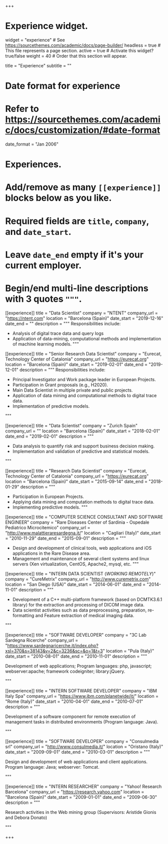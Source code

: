 +++
# Experience widget.
widget = "experience"  # See https://sourcethemes.com/academic/docs/page-builder/
headless = true  # This file represents a page section.
active = true  # Activate this widget? true/false
weight = 40  # Order that this section will appear.

title = "Experience"
subtitle = ""

# Date format for experience
#   Refer to https://sourcethemes.com/academic/docs/customization/#date-format
date_format = "Jan 2006"

# Experiences.
#   Add/remove as many `[[experience]]` blocks below as you like.
#   Required fields are `title`, `company`, and `date_start`.
#   Leave `date_end` empty if it's your current employer.
#   Begin/end multi-line descriptions with 3 quotes `"""`.

[[experience]]
  title = "Data Scientist"
  company = "NTENT"
  company_url = "https://ntent.com"
  location = "Barcelona (Spain)"
  date_start = "2019-12-16"
  date_end = ""
  description = """
  Responsibilities include:
  
  * Analysis of digital trace data and query logs
  * Application of data-mining, computational methods and implementation of machine learning models.
  """


[[experience]]
  title = "Senior Research Data Scientist"
  company = "Eurecat, Technology Center of Catalonia"
  company_url = "https://eurecat.org"
  location = "Barcelona (Spain)"
  date_start = "2019-02-01"
  date_end = "2019-12-01"
  description = """
  Responsibilities include:
  
  * Principal Investigator and Work package leader in European Projects.
  * Participation in Grant proposals (e.g., H2020).
  * Main Data Scientist in multiple private and public projects.
  * Application of data mining and computational methods to digital trace data.
  * Implementation of predictive models.

  """

[[experience]]
  title = "Data Scientist"
  company = "Zurich Spain"
  company_url = ""
  location = "Barcelona (Spain)"
  date_start = "2018-02-01"
  date_end = "2019-02-01"
  description = """

  * Data analysis to quantify risk and support business decision making.
  * Implementation and validation of predictive and statistical models.

  """

[[experience]]
  title = "Research Data Scientist"
  company = "Eurecat, Technology Center of Catalonia"
  company_url = "https://eurecat.org"
  location = "Barcelona (Spain)"
  date_start = "2015-09-14"
  date_end = "2018-01-29"
  description = """
  
  * Participation in European Projects.
  * Applying data mining and computation methods to digital trace data.
  * Implementing predictive models.
  """
  
[[experience]]
  title = "COMPUTER SCIENCE CONSULTANT AND SOFTWARE ENGINEER"
  company = "Rare Diseases Center of Sardinia - Ospedale Pediatrico Microcitemico"
  company_url = "http://www.malattieraresardegna.it/"
  location = "Cagliari (Italy)"
  date_start = "2010-11-29"
  date_end = "2015-09-01"
  description = """
  
  * Design and development of clinical tools, web applications and iOS applications in the Rare Disease area.
  * Management and maintenance of several client systems and linux servers (Xen virtualization, CentOS, Apache2, mysql, etc.
  """
  
  
[[experience]]
  title = "INTERN DATA SCIENTIST (*WORKING REMOTELY*)"
  company = "CureMetrix"
  company_url = "http://www.curemetrix.com"
  location = "San Diego (USA)"
  date_start = "2014-06-01"
  date_end = "2014-11-01"
  description = """
  
  * Development of a C++ multi-platform framework (based on DCMTK3.6.1 library) for the extraction and processing of DICOM image data.
  * Data scientist activities such as data preprocessing, preparation, re-formatting and Feature extraction of medical imaging data.
  
  """

[[experience]]
  title = "SOFTWARE DEVELOPER"
  company = "3C Lab Sardegna Ricerche"
  company_url = "https://www.sardegnaricerche.it/index.php?xsl=370&s=38143&v=2&c=3236&sc=&o=1&t=3"
  location = "Pula (Italy)"
  date_start = "2010-08-01"
  date_end = "2010-11-01"
  description = """
  
  Development of web applications; Program languages: php, javascript; webserver:apache; framework codeigniter; library:jQuery.
  
  """
  
[[experience]]
  title = "INTERN SOFTWARE DEVELOPER"
  company = "IBM Italy Spa"
  company_url = "https://www.ibm.com/planetwide/it/"
  location = "Rome (Italy)"
  date_start = "2010-04-01"
  date_end = "2010-07-01"
  description = """
  
  Development of a software component for remote execution of management tasks in distributed environments (Program language: Java).
  
  """

[[experience]]
  title = "SOFTWARE DEVELOPER"
  company = "Consulmedia srl"
  company_url = "http://www.consulmedia.it/"
  location = "Oristano (Italy)"
  date_start = "2009-09-01"
  date_end = "2010-03-01"
  description = """
  
  Design and development of web applications and client applications. Program language: Java; webserver: Tomcat.
  
  """
  
  [[experience]]
  title = "INTERN RESEARCHER"
  company = "Yahoo! Research Barcelona"
  company_url = "https://research.yahoo.com"
  location = "Barcelona (Spain)"
  date_start = "2009-01-01"
  date_end = "2009-06-30"
  description = """
  
  Research activities in the Web mining group (Supervisors: Aristide Gionis and Debora Donato)
  
  """

    
+++
